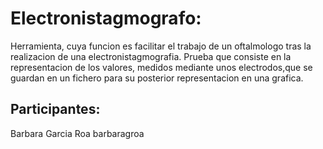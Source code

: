 # Electronistagmografo:
Herramienta, cuya funcion es facilitar el trabajo de un oftalmologo tras la realizacion de una electronistagmografia. Prueba que consiste en la representacion de los valores, medidos mediante unos electrodos,que se guardan en un fichero para su posterior representacion en una grafica.
## Participantes:
Barbara Garcia Roa  barbaragroa
